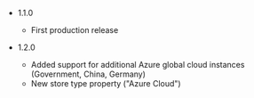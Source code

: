 - 1.1.0
  - First production release

- 1.2.0
  - Added support for additional Azure global cloud instances (Government, China, Germany)
  - New store type property ("Azure Cloud")